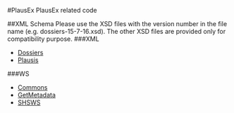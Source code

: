 #PlausEx
PlausEx related code

##XML Schema
Please use the XSD files with the version number in the file name (e.g. dossiers-15-7-16.xsd). The other XSD files are provided only for compatibility purpose.
###XML
* [Dossiers](https://github.com/BFS-SHS-MSAS/PlausEx/raw/master/dossiers/15/dossiers-15-7-16.xsd)
* [Plausis](https://github.com/BFS-SHS-MSAS/PlausEx/raw/master/plausis/15/plausis-15-7-16.xsd)

###WS
* [Commons](https://github.com/BFS-SHS-MSAS/PlausEx/raw/master/commons/16/commons-16-10-21.xsd)
* [GetMetadata](https://github.com/BFS-SHS-MSAS/PlausEx/raw/master/getmetadata/16/getmetadata-16-10-21.xsd)
* [SHSWS](https://github.com/BFS-SHS-MSAS/PlausEx/raw/master/shsws/16/shsws-16-10-21.wsdl)
